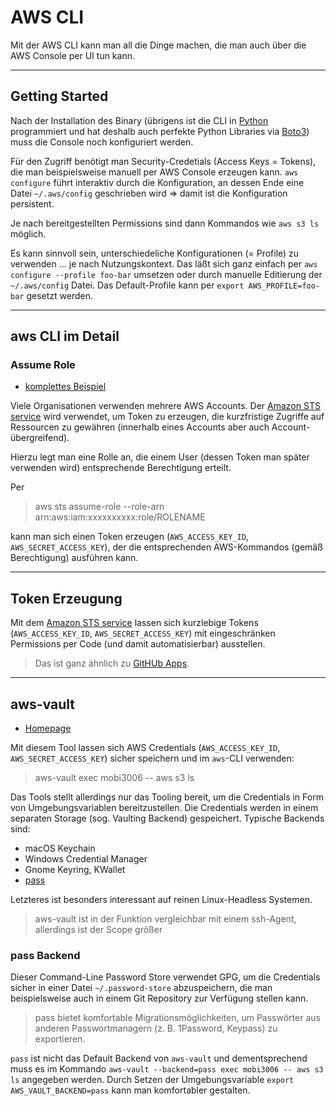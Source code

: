 # AWS CLI

Mit der AWS CLI kann man all die Dinge machen, die man auch über die AWS Console per UI tun kann.

---

## Getting Started

Nach der Installation des Binary (übrigens ist die CLI in [Python](python.md) programmiert und hat deshalb auch perfekte Python Libraries via [Boto3](https://aws.amazon.com/de/sdk-for-python/)) muss die Console noch konfiguriert werden.

Für den Zugriff benötigt man Security-Credetials (Access Keys = Tokens), die man beispielsweise manuell per AWS Console erzeugen kann. `aws configure` führt interaktiv durch die Konfiguration, an dessen Ende eine Datei `~/.aws/config` geschrieben wird => damit ist die Konfiguration persistent.

Je nach bereitgestellten Permissions sind dann Kommandos wie `aws s3 ls` möglich.

Es kann sinnvoll sein, unterschiedeliche Konfigurationen (= Profile) zu verwenden ... je nach Nutzungskontext. Das läßt sich ganz einfach per `aws configure --profile foo-bar` umsetzen oder durch manuelle Editierung der `~/.aws/config` Datei. Das Default-Profile kann per `export AWS_PROFILE=foo-bar` gesetzt werden.

---

## aws CLI im Detail

### Assume Role

* [komplettes Beispiel](https://www.hava.io/blog/what-is-aws-security-token-service-sts)

Viele Organisationen verwenden mehrere AWS Accounts. Der [Amazon STS service](https://docs.aws.amazon.com/STS/latest/APIReference/welcome.html) wird verwendet, um Token zu erzeugen, die kurzfristige Zugriffe auf Ressourcen zu gewähren (innerhalb eines Accounts aber auch Account-übergreifend).

Hierzu legt man eine Rolle an, die einem User (dessen Token man später verwenden wird) entsprechende Berechtigung erteilt.

Per

> aws sts assume-role --role-arn arn:aws:iam:xxxxxxxxxx:role/ROLENAME

kann man sich einen Token erzeugen (`AWS_ACCESS_KEY_ID`, `AWS_SECRET_ACCESS_KEY`), der die entsprechenden AWS-Kommandos (gemäß Berechtigung) ausführen kann.

---

## Token Erzeugung

Mit dem [Amazon STS service](https://docs.aws.amazon.com/STS/latest/APIReference/welcome.html) lassen sich kurzlebige Tokens (`AWS_ACCESS_KEY_ID`, `AWS_SECRET_ACCESS_KEY`) mit eingeschränken Permissions per Code (und damit automatisierbar) ausstellen.

> Das ist ganz ähnlich zu [GitHUb Apps](https://docs.github.com/en/developers/apps/getting-started-with-apps/about-apps).

---

## aws-vault

* [Homepage](https://github.com/99designs/aws-vault)

Mit diesem Tool lassen sich AWS Credentials (`AWS_ACCESS_KEY_ID`, `AWS_SECRET_ACCESS_KEY`) sicher speichern und im `aws`-CLI verwenden:

> aws-vault exec mobi3006 -- aws s3 ls

Das Tools stellt allerdings nur das Tooling bereit, um die Credentials in Form von Umgebungsvariablen bereitzustellen. Die Credentials werden in einem separaten Storage (sog. Vaulting Backend) gespeichert. Typische Backends sind:

* macOS Keychain
* Windows Credential Manager
* Gnome Keyring, KWallet
* [pass](https://www.passwordstore.org/)

Letzteres ist besonders interessant auf reinen Linux-Headless Systemen.

> aws-vault ist in der Funktion vergleichbar mit einem ssh-Agent, allerdings ist der Scope größer

### pass Backend

Dieser Command-Line Password Store verwendet GPG, um die Credentials sicher in einer Datei `~/.password-store` abzuspeichern, die man beispielsweise auch in einem Git Repository zur Verfügung stellen kann.

> pass bietet komfortable Migrationsmöglichkeiten, um Passwörter aus anderen Passwortmanagern (z. B. 1Password, Keypass) zu exportieren.

`pass` ist nicht das Default Backend von `aws-vault` und dementsprechend muss es im Kommando `aws-vault --backend=pass exec mobi3006 -- aws s3 ls` angegeben werden. Durch Setzen der Umgebungsvariable `export AWS_VAULT_BACKEND=pass` kann man komfortabler gestalten.
